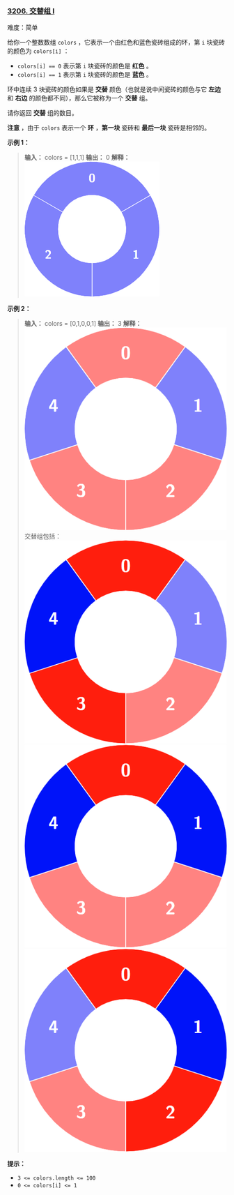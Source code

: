 ### [3206\. 交替组 I](https://leetcode.cn/problems/alternating-groups-i/)

难度：简单

给你一个整数数组 `colors` ，它表示一个由红色和蓝色瓷砖组成的环，第 `i` 块瓷砖的颜色为 `colors[i]` ：

- `colors[i] == 0` 表示第 `i` 块瓷砖的颜色是 **红色** 。
- `colors[i] == 1` 表示第 `i` 块瓷砖的颜色是 **蓝色** 。

环中连续 3 块瓷砖的颜色如果是 **交替** 颜色（也就是说中间瓷砖的颜色与它 **左边** 和 **右边** 的颜色都不同），那么它被称为一个 **交替** 组。

请你返回 **交替** 组的数目。

**注意** ，由于 `colors` 表示一个 **环** ，**第一块** 瓷砖和 **最后一块** 瓷砖是相邻的。

**示例 1：**

> **输入：** colors = [1,1,1]
> **输出：** 0
> **解释：**
> ![](./assets/img/Question3206_01.png)

**示例 2：**

> **输入：** colors = [0,1,0,0,1]
> **输出：** 3
> **解释：**
> ![](./assets/img/Question3206_02.png)
> 交替组包括：
> ![](./assets/img/Question3206_03.png)
> ![](./assets/img/Question3206_04.png)
> ![](./assets/img/Question3206_05.png)

**提示：**

- `3 <= colors.length <= 100`
- `0 <= colors[i] <= 1`
